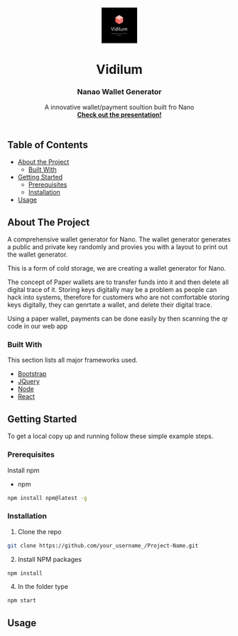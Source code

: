 <!--
*** Thanks for checking out this README Template. If you have a suggestion that would
*** make this better, please fork the repo and create a pull request or simply open
*** an issue with the tag "enhancement".
*** Thanks again! Now go create something AMAZING! :D
-->





<!-- PROJECT SHIELDS -->
<!--
*** I'm using markdown "reference style" links for readability.
*** Reference links are enclosed in brackets [ ] instead of parentheses ( ).
*** See the bottom of this document for the declaration of the reference variables
*** for contributors-url, forks-url, etc. This is an optional, concise syntax you may use.
*** https://www.markdownguide.org/basic-syntax/#reference-style-links
-->



<!-- PROJECT LOGO -->
<br />
<p align="center">
  <a href="https://github.com/aditya-u/Vidilum">
    <img src="Vidilum.png" alt="Logo" width="80" height="80">
  </a>

  <h1 align="center">Vidilum</h1>
  <h3 align="center">Nanao Wallet Generator</h3>

  <p align="center">
    A innovative wallet/payment soultion built fro Nano
    <br />
    <a href="https://github.com/aditya-u/DSOC/blob/master/docs/Dsoc.pdf"><strong>Check out the presentation!</strong></a>
    <br />
    <br />
  </p>
</p>



<!-- TABLE OF CONTENTS -->
## Table of Contents

* [About the Project](#about-the-project)
  * [Built With](#built-with)
* [Getting Started](#getting-started)
  * [Prerequisites](#prerequisites)
  * [Installation](#installation)
* [Usage](#usage)





<!-- ABOUT THE PROJECT -->
## About The Project

A comprehensive wallet generator for Nano.
The wallet generator generates a public and private key randomly and provies you with a layout to print out the wallet generator.

This is a form of cold storage, we are creating a wallet generator for Nano.

The concept of Paper wallets are to  transfer funds into it and then delete all digital trace of it.
Storing keys digitally may be a problem as people can hack into systems, therefore for customers who are not comfortable storing keys digitally, they can genrtate a wallet, and delete their digital trace.

Using a paper wallet, payments can be done easily by then scanning the qr code in our web app




### Built With
This section lists all major frameworks used.
* [Bootstrap](https://getbootstrap.com)
* [JQuery](https://jquery.com)
* [Node](https://nodejs.org/en/)
* [React](https://reactjs.org/)



<!-- GETTING STARTED -->
## Getting Started

To get a local copy up and running follow these simple example steps.

### Prerequisites

Install npm
* npm
```sh
npm install npm@latest -g
```

### Installation

1. Clone the repo
```sh
git clone https://github.com/your_username_/Project-Name.git
```
2. Install NPM packages
```sh
npm install
```
4. In the folder type
```sh
npm start
```



<!-- USAGE EXAMPLES -->
## Usage





<!-- MARKDOWN LINKS & IMAGES -->
<!-- https://www.markdownguide.org/basic-syntax/#reference-style-links -->
[contributors-shield]: https://img.shields.io/github/contributors/othneildrew/Best-README-Template.svg?style=flat-square
[contributors-url]: https://github.com/othneildrew/Best-README-Template/graphs/contributors
[forks-shield]: https://img.shields.io/github/forks/othneildrew/Best-README-Template.svg?style=flat-square
[forks-url]: https://github.com/othneildrew/Best-README-Template/network/members
[stars-shield]: https://img.shields.io/github/stars/othneildrew/Best-README-Template.svg?style=flat-square
[stars-url]: https://github.com/othneildrew/Best-README-Template/stargazers
[issues-shield]: https://img.shields.io/github/issues/othneildrew/Best-README-Template.svg?style=flat-square
[issues-url]: https://github.com/othneildrew/Best-README-Template/issues
[license-shield]: https://img.shields.io/github/license/othneildrew/Best-README-Template.svg?style=flat-square
[license-url]: https://github.com/othneildrew/Best-README-Template/blob/master/LICENSE.txt
[linkedin-shield]: https://img.shields.io/badge/-LinkedIn-black.svg?style=flat-square&logo=linkedin&colorB=555
[linkedin-url]: https://linkedin.com/in/othneildrew
[product-screenshot]: images/screenshot.png

